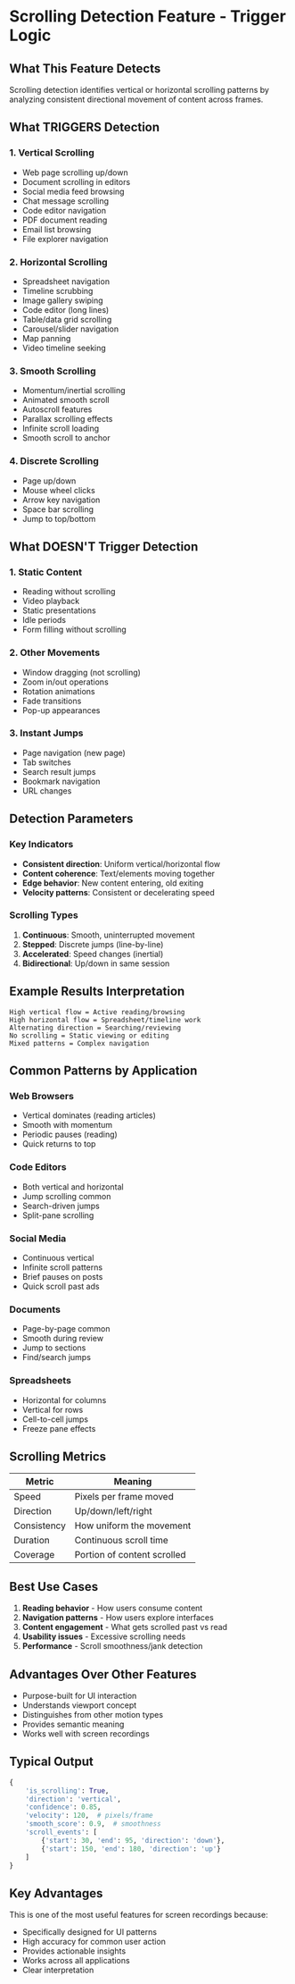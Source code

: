 # Scrolling Detection Feature - Trigger Logic

## What This Feature Detects

Scrolling detection identifies vertical or horizontal scrolling patterns by analyzing consistent directional movement of content across frames.

## What TRIGGERS Detection

### 1. Vertical Scrolling
- Web page scrolling up/down
- Document scrolling in editors
- Social media feed browsing
- Chat message scrolling
- Code editor navigation
- PDF document reading
- Email list browsing
- File explorer navigation

### 2. Horizontal Scrolling
- Spreadsheet navigation
- Timeline scrubbing
- Image gallery swiping
- Code editor (long lines)
- Table/data grid scrolling
- Carousel/slider navigation
- Map panning
- Video timeline seeking

### 3. Smooth Scrolling
- Momentum/inertial scrolling
- Animated smooth scroll
- Autoscroll features
- Parallax scrolling effects
- Infinite scroll loading
- Smooth scroll to anchor

### 4. Discrete Scrolling
- Page up/down
- Mouse wheel clicks
- Arrow key navigation
- Space bar scrolling
- Jump to top/bottom

## What DOESN'T Trigger Detection

### 1. Static Content
- Reading without scrolling
- Video playback
- Static presentations
- Idle periods
- Form filling without scrolling

### 2. Other Movements
- Window dragging (not scrolling)
- Zoom in/out operations
- Rotation animations
- Fade transitions
- Pop-up appearances

### 3. Instant Jumps
- Page navigation (new page)
- Tab switches
- Search result jumps
- Bookmark navigation
- URL changes

## Detection Parameters

### Key Indicators
- **Consistent direction**: Uniform vertical/horizontal flow
- **Content coherence**: Text/elements moving together
- **Edge behavior**: New content entering, old exiting
- **Velocity patterns**: Consistent or decelerating speed

### Scrolling Types
1. **Continuous**: Smooth, uninterrupted movement
2. **Stepped**: Discrete jumps (line-by-line)
3. **Accelerated**: Speed changes (inertial)
4. **Bidirectional**: Up/down in same session

## Example Results Interpretation

```
High vertical flow = Active reading/browsing
High horizontal flow = Spreadsheet/timeline work
Alternating direction = Searching/reviewing
No scrolling = Static viewing or editing
Mixed patterns = Complex navigation
```

## Common Patterns by Application

### Web Browsers
- Vertical dominates (reading articles)
- Smooth with momentum
- Periodic pauses (reading)
- Quick returns to top

### Code Editors
- Both vertical and horizontal
- Jump scrolling common
- Search-driven jumps
- Split-pane scrolling

### Social Media
- Continuous vertical
- Infinite scroll patterns
- Brief pauses on posts
- Quick scroll past ads

### Documents
- Page-by-page common
- Smooth during review
- Jump to sections
- Find/search jumps

### Spreadsheets
- Horizontal for columns
- Vertical for rows
- Cell-to-cell jumps
- Freeze pane effects

## Scrolling Metrics

| Metric | Meaning |
|--------|---------|
| Speed | Pixels per frame moved |
| Direction | Up/down/left/right |
| Consistency | How uniform the movement |
| Duration | Continuous scroll time |
| Coverage | Portion of content scrolled |

## Best Use Cases

1. **Reading behavior** - How users consume content
2. **Navigation patterns** - How users explore interfaces
3. **Content engagement** - What gets scrolled past vs read
4. **Usability issues** - Excessive scrolling needs
5. **Performance** - Scroll smoothness/jank detection

## Advantages Over Other Features

- Purpose-built for UI interaction
- Understands viewport concept
- Distinguishes from other motion types
- Provides semantic meaning
- Works well with screen recordings

## Typical Output

```python
{
    'is_scrolling': True,
    'direction': 'vertical',
    'confidence': 0.85,
    'velocity': 120,  # pixels/frame
    'smooth_score': 0.9,  # smoothness
    'scroll_events': [
        {'start': 30, 'end': 95, 'direction': 'down'},
        {'start': 150, 'end': 180, 'direction': 'up'}
    ]
}
```

## Key Advantages

This is one of the most useful features for screen recordings because:
- Specifically designed for UI patterns
- High accuracy for common user action
- Provides actionable insights
- Works across all applications
- Clear interpretation
